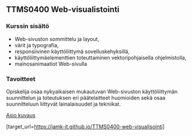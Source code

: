 ## TTMS0400 Web-visualistointi

### Kurssin sisältö

- Web-sivuston sommittelu ja layout, 
- värit ja typografia, 
- responsiivinen käyttöliittymä sovelluskehyksillä, 
- käyttöliittymäelementtien toteuttaminen vektoripohjaisella ohjelmistolla, 
- mainosanimaatiot Web-sivulla

### Tavoitteet

Opiskelija osaa nykyaikaisen mukautuvan Web-sivuston käyttöliittymän suunnittelun ja toteutuksen eri päätelaitteet huomioiden sekä osaa suunnitteluun liittyvät lainalaisuudet ja tekniikat. 

[Asio kuvaus](https://asio.jamk.fi/pls/asio/asio_ectskuv1.kurssin_ks?ktun=TTMS0400&knro=&noclose=%20&lan=f)


[target_url=https://jamk-it.github.io/TTMS0400-web-visualisointi]
